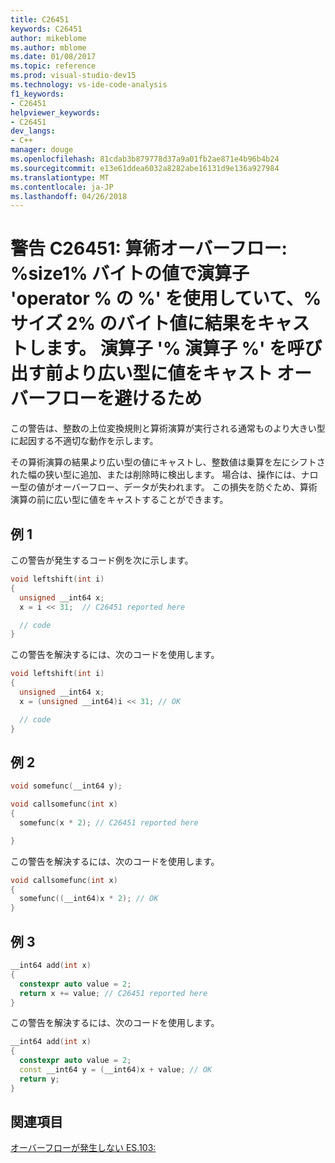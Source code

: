 ```yaml
---
title: C26451
keywords: C26451
author: mikeblome
ms.author: mblome
ms.date: 01/08/2017
ms.topic: reference
ms.prod: visual-studio-dev15
ms.technology: vs-ide-code-analysis
f1_keywords:
- C26451
helpviewer_keywords:
- C26451
dev_langs:
- C++
manager: douge
ms.openlocfilehash: 81cdab3b879778d37a9a01fb2ae871e4b96b4b24
ms.sourcegitcommit: e13e61ddea6032a8282abe16131d9e136a927984
ms.translationtype: MT
ms.contentlocale: ja-JP
ms.lasthandoff: 04/26/2018
---
```

# <a name="warning-c26451-arithmetic-overflow-using-operator-operator-on-a-size1-byte-value-and-then-casting-the-result-to-a-size2-byte-value-cast-the-value-to-the-wider-type-before-calling-operator-operator-to-avoid-overflow"></a>警告 C26451: 算術オーバーフロー: %size1% バイトの値で演算子 'operator % の %' を使用していて、% サイズ 2% のバイト値に結果をキャストします。 演算子 '% 演算子 %' を呼び出す前より広い型に値をキャスト オーバーフローを避けるため

 この警告は、整数の上位変換規則と算術演算が実行される通常ものより大きい型に起因する不適切な動作を示します。

 その算術演算の結果より広い型の値にキャストし、整数値は乗算を左にシフトされた幅の狭い型に追加、または削除時に検出します。 場合は、操作には、ナロー型の値がオーバーフロー、データが失われます。 この損失を防ぐため、算術演算の前に広い型に値をキャストすることができます。

## <a name="example-1"></a>例 1
この警告が発生するコード例を次に示します。

```cpp
void leftshift(int i)
{
  unsigned __int64 x;
  x = i << 31;  // C26451 reported here

  // code
}
```
この警告を解決するには、次のコードを使用します。

```cpp
void leftshift(int i)
{
  unsigned __int64 x;
  x = (unsigned __int64)i << 31; // OK

  // code
}
```
## <a name="example-2"></a>例 2

```cpp
void somefunc(__int64 y);

void callsomefunc(int x)
{
  somefunc(x * 2); // C26451 reported here

}
```

この警告を解決するには、次のコードを使用します。

```cpp
void callsomefunc(int x)
{
  somefunc((__int64)x * 2); // OK
}
```

## <a name="example-3"></a>例 3

```cpp
__int64 add(int x)
{
  constexpr auto value = 2;
  return x += value; // C26451 reported here
}
```

この警告を解決するには、次のコードを使用します。

```cpp
__int64 add(int x)
{
  constexpr auto value = 2;
  const __int64 y = (__int64)x + value; // OK
  return y;
}
```

## <a name="see-also"></a>関連項目
[オーバーフローが発生しない ES.103:](https://github.com/isocpp/CppCoreGuidelines/blob/master/CppCoreGuidelines.md#Res-overflow)
